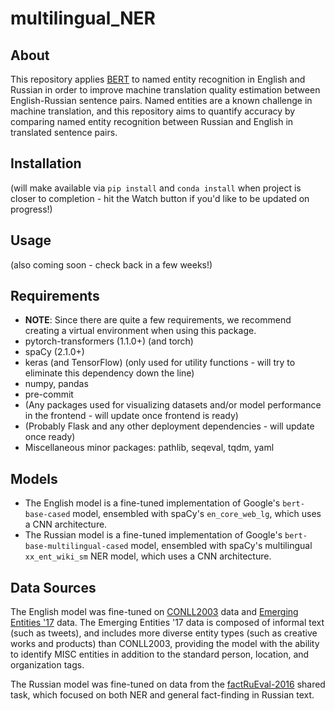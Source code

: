 # multilingual_NER

## About
This repository applies [BERT](https://github.com/google-research/bert) to named entity recognition in English and Russian in order to improve machine translation quality estimation between English-Russian sentence pairs. Named entities are a known challenge in machine translation, and this repository aims to quantify accuracy by comparing named entity recognition between Russian and English in translated sentence pairs.

## Installation
(will make available via `pip install` and `conda install` when project is closer to completion - hit the Watch button if you'd like to be updated on progress!)

## Usage
(also coming soon - check back in a few weeks!)

## Requirements
- **NOTE**: Since there are quite a few requirements, we recommend creating a virtual environment when using this package.
- pytorch-transformers (1.1.0+) (and torch)
- spaCy (2.1.0+)
- keras (and TensorFlow) (only used for utility functions - will try to eliminate this dependency down the line)
- numpy, pandas
- pre-commit
- (Any packages used for visualizing datasets and/or model performance in the frontend - will update once frontend is ready)
- (Probably Flask and any other deployment dependencies - will update once ready)
- Miscellaneous minor packages: pathlib, seqeval, tqdm, yaml

## Models
- The English model is a fine-tuned implementation of Google's `bert-base-cased` model, ensembled with spaCy's `en_core_web_lg`, which uses a CNN architecture.
- The Russian model is a fine-tuned implementation of Google's `bert-base-multilingual-cased` model, ensembled with spaCy's multilingual `xx_ent_wiki_sm` NER model, which uses a CNN architecture.

## Data Sources
The English model was fine-tuned on [CONLL2003](http://aclweb.org/anthology/W03-0419) data and [Emerging Entities '17](https://noisy-text.github.io/2017/emerging-rare-entities.html) data. The Emerging Entities '17 data is composed of informal text (such as tweets), and includes more diverse entity types (such as creative works and products) than CONLL2003, providing the model with the ability to identify MISC entities in addition to the standard person, location, and organization tags.

The Russian model was fine-tuned on data from the [factRuEval-2016](https://github.com/dialogue-evaluation/factRuEval-2016/) shared task, which focused on both NER and general fact-finding in Russian text.

